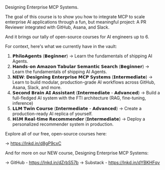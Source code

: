 Designing Enterprise MCP Systems.

The goal of this course is to show you how to integrate MCP to scale enterprise AI applications through a fun, but meaningful project: A PR Reviewer integrated with GitHub, Asana, and Slack.

And it brings our tally of open-source courses for AI engineers up to 6.

For context, here's what we currently have in the vault:

1. 𝗣𝗵𝗶𝗹𝗼𝗔𝗴𝗲𝗻𝘁𝘀 (𝗕𝗲𝗴𝗶𝗻𝗻𝗲𝗿) → Learn the fundamentals of shipping AI Agents.
2. 𝗛𝗮𝗻𝗱𝘀-𝗼𝗻 𝗔𝗺𝗮𝘇𝗼𝗻 𝗧𝗮𝗯𝘂𝗹𝗮𝗿 𝗦𝗲𝗺𝗮𝗻𝘁𝗶𝗰 𝗦𝗲𝗮𝗿𝗰𝗵 (𝗕𝗲𝗴𝗶𝗻𝗻𝗲𝗿) → Learn the fundamentals of shipping AI Agents.
3. 𝗡𝗘𝗪: 𝗗𝗲𝘀𝗶𝗴𝗻𝗶𝗻𝗴 𝗘𝗻𝘁𝗲𝗿𝗽𝗿𝗶𝘀𝗲 𝗠𝗖𝗣 𝗦𝘆𝘀𝘁𝗲𝗺𝘀 (𝗜𝗻𝘁𝗲𝗿𝗺𝗲𝗱𝗶𝗮𝘁𝗲) → Learn to build modular, production-grade AI workflows across GitHub, Asana, Slack, and more.
4. 𝗦𝗲𝗰𝗼𝗻𝗱 𝗕𝗿𝗮𝗶𝗻 𝗔𝗜 𝗔𝘀𝘀𝗶𝘀𝘁𝗮𝗻𝘁 (𝗜𝗻𝘁𝗲𝗿𝗺𝗲𝗱𝗶𝗮𝘁𝗲 - 𝗔𝗱𝘃𝗮𝗻𝗰𝗲𝗱) → Build a full-fledged AI system with the FTI architecture (RAG, fine-tuning, inference)
5. 𝗟𝗟𝗠 𝗧𝘄𝗶𝗻 𝗖𝗼𝘂𝗿𝘀𝗲 (𝗜𝗻𝘁𝗲𝗿𝗺𝗲𝗱𝗶𝗮𝘁𝗲 - 𝗔𝗱𝘃𝗮𝗻𝗰𝗲𝗱) → Create a production-ready AI replica of yourself.
6. 𝗛&𝗠 𝗥𝗲𝗮𝗹-𝘁𝗶𝗺𝗲 𝗥𝗲𝗰𝗼𝗺𝗺𝗲𝗻𝗱𝗲𝗿 (𝗜𝗻𝘁𝗲𝗿𝗺𝗲𝗱𝗶𝗮𝘁𝗲) → Deploy a personalized recommender system in production.
 
Explore all of our free, open-source courses here:

→ https://lnkd.in/d8gP9cxC

And for more on our NEW course, Designing Enterprise MCP Systems:

→ GitHub - https://lnkd.in/dZrbS57b
→ Substack - https://lnkd.in/dYBKHFqv
